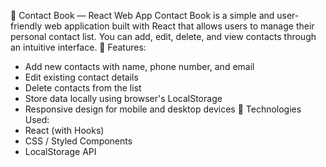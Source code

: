 📒 Contact Book — React Web App
Contact Book is a simple and user-friendly web application built with React that allows users to manage their personal contact list. You can add, edit, delete, and view contacts through an intuitive interface.
🔧 Features:
- Add new contacts with name, phone number, and email
- Edit existing contact details
- Delete contacts from the list
- Store data locally using browser's LocalStorage
- Responsive design for mobile and desktop devices
🚀 Technologies Used:
- React (with Hooks)
- CSS / Styled Components
- LocalStorage API



